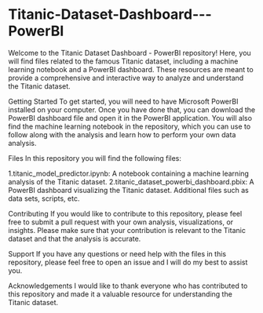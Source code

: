 # Titanic-Dataset-Dashboard---PowerBI
Welcome to the Titanic Dataset Dashboard - PowerBI repository! Here, you will find files related to the famous Titanic dataset, including a machine learning notebook and a PowerBI dashboard. These resources are meant to provide a comprehensive and interactive way to analyze and understand the Titanic dataset.

Getting Started
To get started, you will need to have Microsoft PowerBI installed on your computer. Once you have done that, you can download the PowerBI dashboard file and open it in the PowerBI application. You will also find the machine learning notebook in the repository, which you can use to follow along with the analysis and learn how to perform your own data analysis.

Files
In this repository you will find the following files:

1.titanic_model_predictor.ipynb: A notebook containing a machine learning analysis of the Titanic dataset. 2.titanic_dataset_powerbi_dashboard.pbix: A PowerBI dashboard visualizing the Titanic dataset. Additional files such as data sets, scripts, etc.

Contributing
If you would like to contribute to this repository, please feel free to submit a pull request with your own analysis, visualizations, or insights. Please make sure that your contribution is relevant to the Titanic dataset and that the analysis is accurate.

Support
If you have any questions or need help with the files in this repository, please feel free to open an issue and I will do my best to assist you.

Acknowledgements
I would like to thank everyone who has contributed to this repository and made it a valuable resource for understanding the Titanic dataset.
